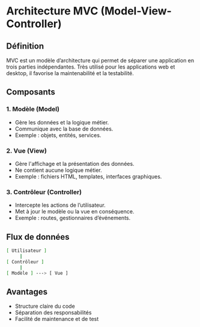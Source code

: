 # Architecture MVC (Model-View-Controller)

## Définition

MVC est un modèle d’architecture qui permet de séparer une application en trois parties indépendantes. Très utilisé pour les applications web et desktop, il favorise la maintenabilité et la testabilité.

## Composants

### 1. Modèle (Model)
- Gère les données et la logique métier.
- Communique avec la base de données.
- Exemple : objets, entités, services.

### 2. Vue (View)
- Gère l'affichage et la présentation des données.
- Ne contient aucune logique métier.
- Exemple : fichiers HTML, templates, interfaces graphiques.

### 3. Contrôleur (Controller)
- Intercepte les actions de l’utilisateur.
- Met à jour le modèle ou la vue en conséquence.
- Exemple : routes, gestionnaires d’événements.

## Flux de données

```bash 
[ Utilisateur ]
     |
[ Contrôleur ]
     |
[ Modèle ] ---> [ Vue ]

```
## Avantages

- Structure claire du code
- Séparation des responsabilités
- Facilité de maintenance et de test